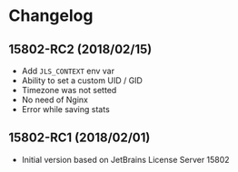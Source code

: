 # Changelog

## 15802-RC2 (2018/02/15)

* Add `JLS_CONTEXT` env var
* Ability to set a custom UID / GID
* Timezone was not setted
* No need of Nginx
* Error while saving stats

## 15802-RC1 (2018/02/01)

* Initial version based on JetBrains License Server 15802
